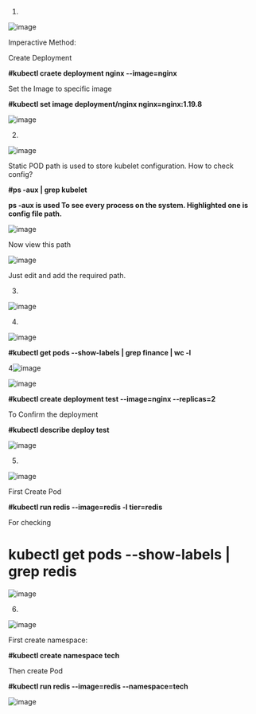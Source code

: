 1.
![image](https://github.com/Khushang49/90DaysofKubernetes/assets/95266353/3931edae-a7dc-48ce-abf1-2a3f85bd3785)

Imperactive Method:

Create Deployment

**#kubectl craete deployment nginx --image=nginx**

Set the Image to specific image

**#kubectl set image deployment/nginx nginx=nginx:1.19.8**

![image](https://github.com/Khushang49/90DaysofKubernetes/assets/95266353/06107a10-4674-4218-851c-45fd91047ab6)


2.
![image](https://github.com/Khushang49/90DaysofKubernetes/assets/95266353/a60a4b1f-68d7-485b-a29b-89d1dd26a4ae)

Static POD path is used to store kubelet configuration. How to check config?

**#ps -aux | grep kubelet**

**ps -aux is used To see every process on the system. Highlighted one is config file path.**

![image](https://github.com/Khushang49/90DaysofKubernetes/assets/95266353/790b546a-d4fd-456b-86f6-be8aa9c10d37)

Now view this path 

![image](https://github.com/Khushang49/90DaysofKubernetes/assets/95266353/35f9d390-bb25-4fa5-b425-991a2e91a45c)

Just edit and add the required path.

3.
![image](https://github.com/Khushang49/90DaysofKubernetes/assets/95266353/2bb88181-2f5a-4b3b-9cf4-5e76b47d3064)


4.
![image](https://github.com/Khushang49/90DaysofKubernetes/assets/95266353/e888701e-6a8d-47b6-820d-dbf9a3c31869)

**#kubectl get pods --show-labels | grep finance | wc -l**

4![image](https://github.com/Khushang49/90DaysofKubernetes/assets/95266353/50f2568a-a46f-4f29-995d-0dbdd13142aa)

![image](https://github.com/Khushang49/90DaysofKubernetes/assets/95266353/3e4db72e-4c4c-40f2-90e2-ca992b414c96)

**#kubectl create deployment test --image=nginx --replicas=2**

To Confirm the deployment 

**#kubectl describe deploy test**

![image](https://github.com/Khushang49/90DaysofKubernetes/assets/95266353/9ee169e7-3a91-4e00-afe6-1782c3f88cc9)

5.
![image](https://github.com/Khushang49/90DaysofKubernetes/assets/95266353/af93839e-a1db-4315-a1a3-49b7acfb72b5)

First Create Pod

**#kubectl run redis --image=redis -l tier=redis**

For checking 

# kubectl get pods --show-labels | grep redis

![image](https://github.com/Khushang49/90DaysofKubernetes/assets/95266353/d7d2b5a3-f95e-4649-b405-33e0fb921193)

6.
![image](https://github.com/Khushang49/90DaysofKubernetes/assets/95266353/60e8df35-5fe5-4eec-ad6b-1f4e0f48a72f)

First create namespace:

**#kubectl create namespace tech**

Then create Pod

**#kubectl run redis --image=redis --namespace=tech**

![image](https://github.com/Khushang49/90DaysofKubernetes/assets/95266353/2345ea72-f3bc-4a79-b8dc-63961cc73a4d)














